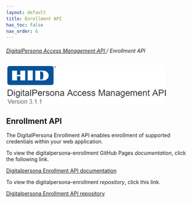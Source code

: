 ```yaml
---
layout: default
title: Enrollment API
has_toc: false
nav_order: 6
---
```


###### [DigitalPersona Access Management API ](https://lenhodgeman.github.io/digitalpersona-access-management-api/)/ Enrollment API  

![](assets/HID-logo.png)  

## Enrollment API  

The DigitalPersona Enrollment API enables enrollment of supported credentials within your web application.

To view the digitalpersona-enrollment GitHub Pages *documentation*, click the following link.

[Digitalpersona Enrollment API documentation](https://lenhodgeman.github.io/digitalpersona-enrollment/)

To view the digitalpersona-enrollment *repository*, click this link.

[Digitalpersona Enrollment API repository](https://github.com/LenHodgeman/digitalpersona-enrollment/)
